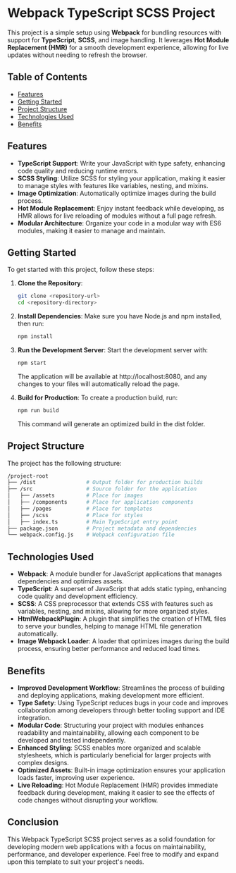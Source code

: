 # Webpack TypeScript SCSS Project

This project is a simple setup using **Webpack** for bundling resources with support for **TypeScript**, **SCSS**, and image handling. It leverages **Hot Module Replacement (HMR)** for a smooth development experience, allowing for live updates without needing to refresh the browser.

## Table of Contents

- [Features](#features)
- [Getting Started](#getting-started)
- [Project Structure](#project-structure)
- [Technologies Used](#technologies-used)
- [Benefits](#benefits)

## Features

- **TypeScript Support**: Write your JavaScript with type safety, enhancing code quality and reducing runtime errors.
- **SCSS Styling**: Utilize SCSS for styling your application, making it easier to manage styles with features like variables, nesting, and mixins.
- **Image Optimization**: Automatically optimize images during the build process.
- **Hot Module Replacement**: Enjoy instant feedback while developing, as HMR allows for live reloading of modules without a full page refresh.
- **Modular Architecture**: Organize your code in a modular way with ES6 modules, making it easier to manage and maintain.

## Getting Started

To get started with this project, follow these steps:

1. **Clone the Repository**:
   ```bash
   git clone <repository-url>
   cd <repository-directory>
   ```
2. **Install Dependencies**: Make sure you have Node.js and npm installed, then run:

   ```bash
   npm install
   ```

3. **Run the Development Server**: Start the development server with:
   ```bash
   npm start
   ```
   The application will be available at http://localhost:8080, and any changes to your files will automatically reload the page.
4. **Build for Production**: To create a production build, run:
   ```bash
   npm run build
   ```
   This command will generate an optimized build in the dist folder.

## Project Structure

The project has the following structure:

```bash
/project-root
├── /dist                # Output folder for production builds
├── /src                 # Source folder for the application
│   ├── /assets          # Place for images
│   ├── /components      # Place for application components
│   ├── /pages           # Place for templates
│   ├── /scss            # Place for styles
│   ├── index.ts         # Main TypeScript entry point
├── package.json         # Project metadata and dependencies
└── webpack.config.js    # Webpack configuration file
```

## Technologies Used

- **Webpack**: A module bundler for JavaScript applications that manages dependencies and optimizes assets.
- **TypeScript**: A superset of JavaScript that adds static typing, enhancing code quality and development efficiency.
- **SCSS**: A CSS preprocessor that extends CSS with features such as variables, nesting, and mixins, allowing for more organized styles.
- **HtmlWebpackPlugin**: A plugin that simplifies the creation of HTML files to serve your bundles, helping to manage HTML file generation automatically.
- **Image Webpack Loader**: A loader that optimizes images during the build process, ensuring better performance and reduced load times.

## Benefits

- **Improved Development Workflow**: Streamlines the process of building and deploying applications, making development more efficient.
- **Type Safety**: Using TypeScript reduces bugs in your code and improves collaboration among developers through better tooling support and IDE integration.
- **Modular Code**: Structuring your project with modules enhances readability and maintainability, allowing each component to be developed and tested independently.
- **Enhanced Styling**: SCSS enables more organized and scalable stylesheets, which is particularly beneficial for larger projects with complex designs.
- **Optimized Assets**: Built-in image optimization ensures your application loads faster, improving user experience.
- **Live Reloading**: Hot Module Replacement (HMR) provides immediate feedback during development, making it easier to see the effects of code changes without disrupting your workflow.

## Conclusion

This Webpack TypeScript SCSS project serves as a solid foundation for developing modern web applications with a focus on maintainability, performance, and developer experience. Feel free to modify and expand upon this template to suit your project's needs.
